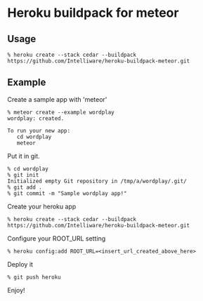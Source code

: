 # Heroku buildpack for meteor

## Usage

```
% heroku create --stack cedar --buildpack https://github.com/Intelliware/heroku-buildpack-meteor.git
```

## Example

Create a sample app with 'meteor'

```
% meteor create --example wordplay
wordplay: created.

To run your new app:
   cd wordplay
   meteor
```

Put it in git.

```
% cd wordplay
% git init
Initialized empty Git repository in /tmp/a/wordplay/.git/
% git add .
% git commit -m "Sample wordplay app!"
```

Create your heroku app

```
% heroku create --stack cedar --buildpack https://github.com/Intelliware/heroku-buildpack-meteor.git
```

Configure your ROOT_URL setting
```
% heroku config:add ROOT_URL=<insert_url_created_above_here>
```

Deploy it

```
% git push heroku
```

Enjoy!
